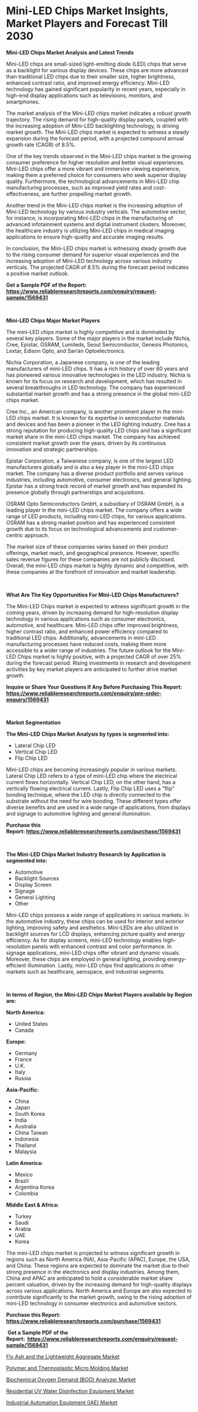 <p><h1>Mini-LED Chips Market Insights, Market Players and Forecast Till 2030</h1></p><p><strong>Mini-LED Chips Market Analysis and Latest Trends</strong></p>
<p><p>Mini-LED chips are small-sized light-emitting diode (LED) chips that serve as a backlight for various display devices. These chips are more advanced than traditional LED chips due to their smaller size, higher brightness, enhanced contrast ratio, and improved energy efficiency. Mini-LED technology has gained significant popularity in recent years, especially in high-end display applications such as televisions, monitors, and smartphones.</p><p>The market analysis of the Mini-LED chips market indicates a robust growth trajectory. The rising demand for high-quality display panels, coupled with the increasing adoption of Mini-LED backlighting technology, is driving market growth. The Mini-LED chips market is expected to witness a steady expansion during the forecast period, with a projected compound annual growth rate (CAGR) of 8.5%.</p><p>One of the key trends observed in the Mini-LED chips market is the growing consumer preference for higher resolution and better visual experiences. Mini-LED chips offer a more vibrant and immersive viewing experience, making them a preferred choice for consumers who seek superior display quality. Furthermore, the technological advancements in Mini-LED chip manufacturing processes, such as improved yield rates and cost-effectiveness, are further propelling market growth.</p><p>Another trend in the Mini-LED chips market is the increasing adoption of Mini-LED technology by various industry verticals. The automotive sector, for instance, is incorporating Mini-LED chips in the manufacturing of advanced infotainment systems and digital instrument clusters. Moreover, the healthcare industry is utilizing Mini-LED chips in medical imaging applications to ensure high-quality and accurate imaging results.</p><p>In conclusion, the Mini-LED chips market is witnessing steady growth due to the rising consumer demand for superior visual experiences and the increasing adoption of Mini-LED technology across various industry verticals. The projected CAGR of 8.5% during the forecast period indicates a positive market outlook.</p></p>
<p><strong>Get a Sample PDF of the Report:&nbsp; <a href="https://www.reliableresearchreports.com/enquiry/request-sample/1569431">https://www.reliableresearchreports.com/enquiry/request-sample/1569431</a></strong></p>
<p>&nbsp;</p>
<p><strong>Mini-LED Chips Major Market Players</strong></p>
<p><p>The mini-LED chips market is highly competitive and is dominated by several key players. Some of the major players in the market include Nichia, Cree, Epistar, OSRAM, Lumileds, Seoul Semiconductor, Genesis Photonics, Lextar, Edison Opto, and San’an Optoelectronics.</p><p>Nichia Corporation, a Japanese company, is one of the leading manufacturers of mini-LED chips. It has a rich history of over 60 years and has pioneered various innovative technologies in the LED industry. Nichia is known for its focus on research and development, which has resulted in several breakthroughs in LED technology. The company has experienced substantial market growth and has a strong presence in the global mini-LED chips market.</p><p>Cree Inc., an American company, is another prominent player in the mini-LED chips market. It is known for its expertise in semiconductor materials and devices and has been a pioneer in the LED lighting industry. Cree has a strong reputation for producing high-quality LED chips and has a significant market share in the mini-LED chips market. The company has achieved consistent market growth over the years, driven by its continuous innovation and strategic partnerships.</p><p>Epistar Corporation, a Taiwanese company, is one of the largest LED manufacturers globally and is also a key player in the mini-LED chips market. The company has a diverse product portfolio and serves various industries, including automotive, consumer electronics, and general lighting. Epistar has a strong track record of market growth and has expanded its presence globally through partnerships and acquisitions.</p><p>OSRAM Opto Semiconductors GmbH, a subsidiary of OSRAM GmbH, is a leading player in the mini-LED chips market. The company offers a wide range of LED products, including mini-LED chips, for various applications. OSRAM has a strong market position and has experienced consistent growth due to its focus on technological advancements and customer-centric approach.</p><p>The market size of these companies varies based on their product offerings, market reach, and geographical presence. However, specific sales revenue figures for these companies are not publicly disclosed. Overall, the mini-LED chips market is highly dynamic and competitive, with these companies at the forefront of innovation and market leadership.</p></p>
<p>&nbsp;</p>
<p><strong>What Are The Key Opportunities For Mini-LED Chips Manufacturers?</strong></p>
<p><p>The Mini-LED Chips market is expected to witness significant growth in the coming years, driven by increasing demand for high-resolution display technology in various applications such as consumer electronics, automotive, and healthcare. Mini-LED chips offer improved brightness, higher contrast ratio, and enhanced power efficiency compared to traditional LED chips. Additionally, advancements in mini-LED manufacturing processes have reduced costs, making them more accessible to a wider range of industries. The future outlook for the Mini-LED Chips market is highly positive, with a projected CAGR of over 25% during the forecast period. Rising investments in research and development activities by key market players are anticipated to further drive market growth.</p></p>
<p><strong>Inquire or Share Your Questions If Any Before Purchasing This Report: <a href="https://www.reliableresearchreports.com/enquiry/pre-order-enquiry/1569431">https://www.reliableresearchreports.com/enquiry/pre-order-enquiry/1569431</a></strong></p>
<p>&nbsp;</p>
<p><strong>Market Segmentation</strong></p>
<p><strong>The Mini-LED Chips Market Analysis by types is segmented into:</strong></p>
<p><ul><li>Lateral Chip LED</li><li>Vertical Chip LED</li><li>Flip Chip LED</li></ul></p>
<p><p>Mini-LED chips are becoming increasingly popular in various markets. Lateral Chip LED refers to a type of mini-LED chip where the electrical current flows horizontally. Vertical Chip LED, on the other hand, has a vertically flowing electrical current. Lastly, Flip Chip LED uses a "flip" bonding technique, where the LED chip is directly connected to the substrate without the need for wire bonding. These different types offer diverse benefits and are used in a wide range of applications, from displays and signage to automotive lighting and general illumination.</p></p>
<p><strong>Purchase this Report:&nbsp;<a href="https://www.reliableresearchreports.com/purchase/1569431">https://www.reliableresearchreports.com/purchase/1569431</a></strong></p>
<p>&nbsp;</p>
<p><strong>The Mini-LED Chips Market Industry Research by Application is segmented into:</strong></p>
<p><ul><li>Automotive</li><li>Backlight Sources</li><li>Display Screen</li><li>Signage</li><li>General Lighting</li><li>Other</li></ul></p>
<p><p>Mini-LED chips possess a wide range of applications in various markets. In the automotive industry, these chips can be used for interior and exterior lighting, improving safety and aesthetics. Mini-LEDs are also utilized in backlight sources for LCD displays, enhancing picture quality and energy efficiency. As for display screens, mini-LED technology enables high-resolution panels with enhanced contrast and color performance. In signage applications, mini-LED chips offer vibrant and dynamic visuals. Moreover, these chips are employed in general lighting, providing energy-efficient illumination. Lastly, mini-LED chips find applications in other markets such as healthcare, aerospace, and industrial segments.</p></p>
<p>&nbsp;</p>
<p><strong>In terms of Region, the Mini-LED Chips Market Players available by Region are:</strong></p>
<p>
    <p> <strong> North America: </strong>
        <ul>
            <li>United States</li>
            <li>Canada</li>
        </ul>
        </p> 
    <p> <strong> Europe: </strong>
        <ul>
            <li>Germany</li>
            <li>France</li>
            <li>U.K.</li>
            <li>Italy</li>
            <li>Russia</li>
        </ul>
        </p> 
    <p> <strong> Asia-Pacific: </strong>
        <ul>
            <li>China</li>
            <li>Japan</li>
            <li>South Korea</li>
            <li>India</li>
            <li>Australia</li>
            <li>China Taiwan</li>
            <li>Indonesia</li>
            <li>Thailand</li>
            <li>Malaysia</li>
        </ul>
        </p> 
    <p> <strong> Latin America: </strong>
        <ul>
            <li>Mexico</li>
            <li>Brazil</li>
            <li>Argentina Korea</li>
            <li>Colombia</li>
        </ul>
        </p> 
    <p> <strong> Middle East & Africa: </strong>
        <ul>
            <li>Turkey</li>
            <li>Saudi</li>
            <li>Arabia</li>
            <li>UAE</li>
            <li>Korea</li>
        </ul>
    </p>
    </p>
<p><p>The mini-LED chips market is projected to witness significant growth in regions such as North America (NA), Asia-Pacific (APAC), Europe, the USA, and China. These regions are expected to dominate the market due to their strong presence in the electronics and display industries. Among them, China and APAC are anticipated to hold a considerable market share percent valuation, driven by the increasing demand for high-quality displays across various applications. North America and Europe are also expected to contribute significantly to the market growth, owing to the rising adoption of mini-LED technology in consumer electronics and automotive sectors.</p></p>
<p><strong>Purchase this Report: <a href="https://www.reliableresearchreports.com/purchase/1569431">https://www.reliableresearchreports.com/purchase/1569431</a></strong></p>
<p>&nbsp;<strong>Get a Sample PDF of the Report:&nbsp;&nbsp;<a href="https://www.reliableresearchreports.com/enquiry/request-sample/1569431">https://www.reliableresearchreports.com/enquiry/request-sample/1569431</a></strong></p>
<p><strong></strong></p>
<p><p><a href="https://github.com/gdfhhhj/Market-Research-Report-List-1/blob/main/fly-ash-and-the-lightweight-aggregate-market.md">Fly Ash and the Lightweight Aggregate Market</a></p><p><a href="https://medium.com/@jerez43343/polymer-and-thermoplastic-micro-molding-market-competitive-analysis-market-trends-and-forecast-to-4d3c0e01f787">Polymer and Thermoplastic Micro Molding Market</a></p><p><a href="https://medium.com/@thesjenney10210/biochemical-oxygen-demand-bod-analyzer-market-insight-market-trends-growth-forecasted-from-4500a821b7f5">Biochemical Oxygen Demand (BOD) Analyzer Market</a></p><p><a href="https://www.linkedin.com/pulse/residential-uv-water-disinfection-equipment-market-size/">Residential UV Water Disinfection Equipment Market</a></p><p><a href="https://github.com/gulaimolin/Market-Research-Report-List-1/blob/main/industrial-automation-equipment-iae-market.md">Industrial Automation Equipment (IAE) Market</a></p></p>